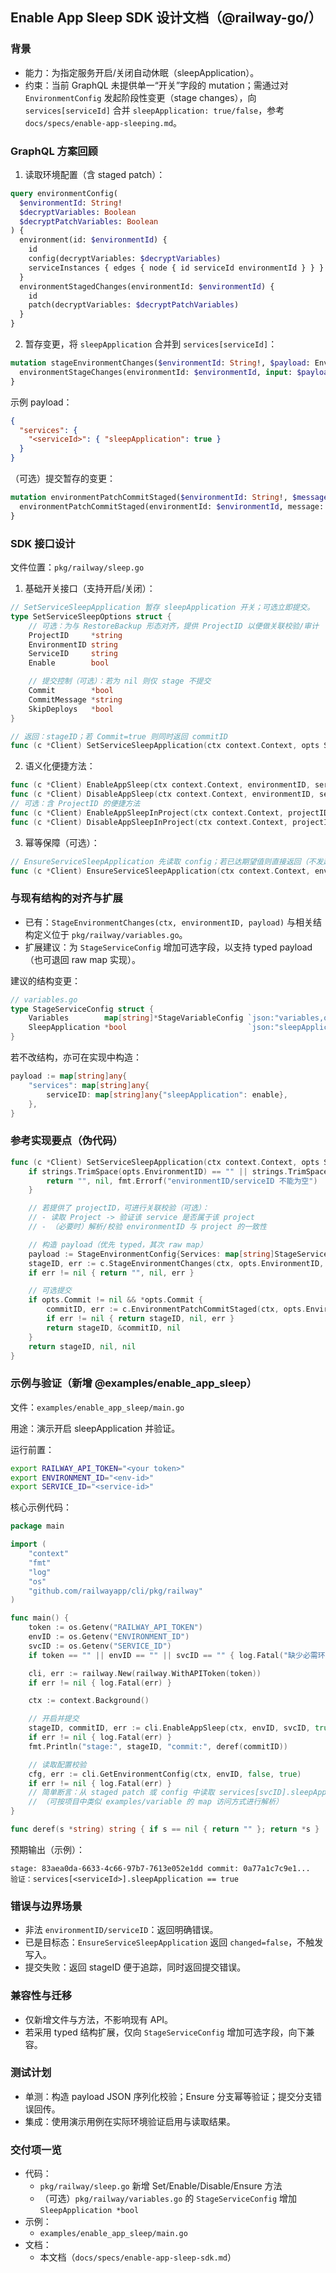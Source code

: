 ## Enable App Sleep SDK 设计文档（@railway-go/）

### 背景
- 能力：为指定服务开启/关闭自动休眠（sleepApplication）。
- 约束：当前 GraphQL 未提供单一“开关”字段的 mutation；需通过对 `EnvironmentConfig` 发起阶段性变更（stage changes），向 `services[serviceId]` 合并 `sleepApplication: true/false`，参考 `docs/specs/enable-app-sleeping.md`。

### GraphQL 方案回顾
1) 读取环境配置（含 staged patch）：
```graphql
query environmentConfig(
  $environmentId: String!
  $decryptVariables: Boolean
  $decryptPatchVariables: Boolean
) {
  environment(id: $environmentId) {
    id
    config(decryptVariables: $decryptVariables)
    serviceInstances { edges { node { id serviceId environmentId } } }
  }
  environmentStagedChanges(environmentId: $environmentId) {
    id
    patch(decryptVariables: $decryptPatchVariables)
  }
}
```

2) 暂存变更，将 `sleepApplication` 合并到 `services[serviceId]`：
```graphql
mutation stageEnvironmentChanges($environmentId: String!, $payload: EnvironmentConfig!) {
  environmentStageChanges(environmentId: $environmentId, input: $payload) { id }
}
```

示例 payload：
```json
{
  "services": {
    "<serviceId>": { "sleepApplication": true }
  }
}
```

（可选）提交暂存的变更：
```graphql
mutation environmentPatchCommitStaged($environmentId: String!, $message: String, $skipDeploys: Boolean) {
  environmentPatchCommitStaged(environmentId: $environmentId, message: $message, skipDeploys: $skipDeploys)
}
```

### SDK 接口设计

文件位置：`pkg/railway/sleep.go`

1) 基础开关接口（支持开启/关闭）：
```go
// SetServiceSleepApplication 暂存 sleepApplication 开关；可选立即提交。
type SetServiceSleepOptions struct {
    // 可选：为与 RestoreBackup 形态对齐，提供 ProjectID 以便做关联校验/审计
    ProjectID     *string
    EnvironmentID string
    ServiceID     string
    Enable        bool

    // 提交控制（可选）：若为 nil 则仅 stage 不提交
    Commit        *bool
    CommitMessage *string
    SkipDeploys   *bool
}

// 返回：stageID；若 Commit=true 则同时返回 commitID
func (c *Client) SetServiceSleepApplication(ctx context.Context, opts SetServiceSleepOptions) (stageID string, commitID *string, err error)
```

2) 语义化便捷方法：
```go
func (c *Client) EnableAppSleep(ctx context.Context, environmentID, serviceID string, commit bool) (stageID string, commitID *string, err error)
func (c *Client) DisableAppSleep(ctx context.Context, environmentID, serviceID string, commit bool) (stageID string, commitID *string, err error)
// 可选：含 ProjectID 的便捷方法
func (c *Client) EnableAppSleepInProject(ctx context.Context, projectID, environmentID, serviceID string, commit bool) (string, *string, error)
func (c *Client) DisableAppSleepInProject(ctx context.Context, projectID, environmentID, serviceID string, commit bool) (string, *string, error)
```

3) 幂等保障（可选）：
```go
// EnsureServiceSleepApplication 先读取 config；若已达期望值则直接返回（不发起变更）。
func (c *Client) EnsureServiceSleepApplication(ctx context.Context, environmentID, serviceID string, enable bool, commit bool) (changed bool, stageID *string, commitID *string, err error)
```

### 与现有结构的对齐与扩展
- 已有：`StageEnvironmentChanges(ctx, environmentID, payload)` 与相关结构定义位于 `pkg/railway/variables.go`。
- 扩展建议：为 `StageServiceConfig` 增加可选字段，以支持 typed payload（也可退回 raw map 实现）。

建议的结构变更：
```go
// variables.go
type StageServiceConfig struct {
    Variables        map[string]*StageVariableConfig `json:"variables,omitempty"`
    SleepApplication *bool                           `json:"sleepApplication,omitempty"`
}
```

若不改结构，亦可在实现中构造：
```go
payload := map[string]any{
    "services": map[string]any{
        serviceID: map[string]any{"sleepApplication": enable},
    },
}
```

### 参考实现要点（伪代码）
```go
func (c *Client) SetServiceSleepApplication(ctx context.Context, opts SetServiceSleepOptions) (string, *string, error) {
    if strings.TrimSpace(opts.EnvironmentID) == "" || strings.TrimSpace(opts.ServiceID) == "" {
        return "", nil, fmt.Errorf("environmentID/serviceID 不能为空")
    }

    // 若提供了 projectID，可进行关联校验（可选）：
    // - 读取 Project -> 验证该 service 是否属于该 project
    // - （必要时）解析/校验 environmentID 与 project 的一致性

    // 构造 payload（优先 typed，其次 raw map）
    payload := StageEnvironmentConfig{Services: map[string]StageServiceConfig{opts.ServiceID: {SleepApplication: &opts.Enable}}}
    stageID, err := c.StageEnvironmentChanges(ctx, opts.EnvironmentID, payload)
    if err != nil { return "", nil, err }

    // 可选提交
    if opts.Commit != nil && *opts.Commit {
        commitID, err := c.EnvironmentPatchCommitStaged(ctx, opts.EnvironmentID, opts.CommitMessage, opts.SkipDeploys)
        if err != nil { return stageID, nil, err }
        return stageID, &commitID, nil
    }
    return stageID, nil, nil
}
```

### 示例与验证（新增 @examples/enable_app_sleep）
文件：`examples/enable_app_sleep/main.go`

用途：演示开启 sleepApplication 并验证。

运行前置：
```bash
export RAILWAY_API_TOKEN="<your token>"
export ENVIRONMENT_ID="<env-id>"
export SERVICE_ID="<service-id>"
```

核心示例代码：
```go
package main

import (
    "context"
    "fmt"
    "log"
    "os"
    "github.com/railwayapp/cli/pkg/railway"
)

func main() {
    token := os.Getenv("RAILWAY_API_TOKEN")
    envID := os.Getenv("ENVIRONMENT_ID")
    svcID := os.Getenv("SERVICE_ID")
    if token == "" || envID == "" || svcID == "" { log.Fatal("缺少必需环境变量") }

    cli, err := railway.New(railway.WithAPIToken(token))
    if err != nil { log.Fatal(err) }

    ctx := context.Background()

    // 开启并提交
    stageID, commitID, err := cli.EnableAppSleep(ctx, envID, svcID, true)
    if err != nil { log.Fatal(err) }
    fmt.Println("stage:", stageID, "commit:", deref(commitID))

    // 读取配置校验
    cfg, err := cli.GetEnvironmentConfig(ctx, envID, false, true)
    if err != nil { log.Fatal(err) }
    // 简单断言：从 staged patch 或 config 中读取 services[svcID].sleepApplication == true
    // （可按项目中类似 examples/variable 的 map 访问方式进行解析）
}

func deref(s *string) string { if s == nil { return "" }; return *s }
```

预期输出（示例）：
```
stage: 83aea0da-6633-4c66-97b7-7613e052e1dd commit: 0a77a1c7c9e1...
验证：services[<serviceId>].sleepApplication == true
```

### 错误与边界场景
- 非法 `environmentID/serviceID`：返回明确错误。
- 已是目标态：`EnsureServiceSleepApplication` 返回 `changed=false`，不触发写入。
- 提交失败：返回 stageID 便于追踪，同时返回提交错误。

### 兼容性与迁移
- 仅新增文件与方法，不影响现有 API。
- 若采用 typed 结构扩展，仅向 `StageServiceConfig` 增加可选字段，向下兼容。

### 测试计划
- 单测：构造 payload JSON 序列化校验；Ensure 分支幂等验证；提交分支错误回传。
- 集成：使用演示用例在实际环境验证启用与读取结果。

### 交付项一览
- 代码：
  - `pkg/railway/sleep.go` 新增 Set/Enable/Disable/Ensure 方法
  - （可选）`pkg/railway/variables.go` 的 `StageServiceConfig` 增加 `SleepApplication *bool`
- 示例：
  - `examples/enable_app_sleep/main.go`
- 文档：
  - 本文档（`docs/specs/enable-app-sleep-sdk.md`）


